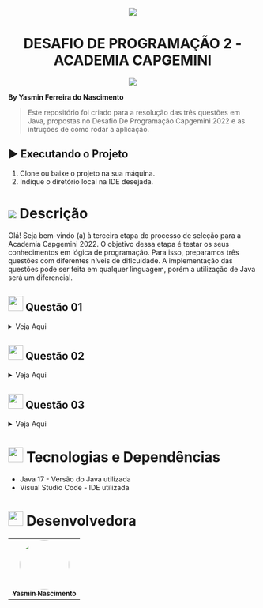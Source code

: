<p align="center">
<img src="https://user-images.githubusercontent.com/59287246/155930748-26d3d0b3-866e-4fce-9489-aaf54533a7dd.png"/>
</p>

<h1 align="center">
DESAFIO DE PROGRAMAÇÃO 2 - ACADEMIA CAPGEMINI
</h1>

<p align="center">
<img src="http://img.shields.io/static/v1?label=STATUS&message=CONCLUIDO&color=GREEN&style=for-the-badge"/>
</p>

**By Yasmin Ferreira do Nascimento**


> Este repositório foi criado para a resolução das três questões em Java, propostas no Desafio De Programação Capgemini 2022 e as intruções de como rodar a aplicação.

<h2>▶️ Executando o Projeto</h2>

1. Clone ou baixe o projeto na sua máquina.
2. Indique o diretório local na IDE desejada.


<h1 id="objetivo">
	<img src="https://img.icons8.com/external-tal-revivo-color-tal-revivo/24/000000/external-readme-is-a-easy-to-build-a-developer-hub-that-adapts-to-the-user-logo-color-tal-revivo.png"/>
  Descrição
</h1>
Olá! Seja bem-vindo (a) à terceira etapa do processo de seleção para a Academia Capgemini 2022. O objetivo dessa etapa é testar os seus conhecimentos em lógica de programação. Para isso, preparamos três questões com diferentes níveis de dificuldade. A implementação das questões pode ser feita em qualquer linguagem, porém a utilização de Java será um diferencial.


<h2 id="question01">
<img height="30" src="https://img.icons8.com/color/48/000000/documents.png"/>
  Questão 01
</h2>

<details>
<summary>Veja Aqui</summary>
A mediana de uma lista de números é basicamente o elemento que se encontra no meio da lista após a ordenação. Dada uma lista de números com um número ímpar de elementos, desenvolva um algoritmo que encontre a mediana.

Exemplo:

Entrada:
```
arr = [9, 2, 1, 4, 6]
```

Saída:
```
4
```


 * [Resolução Questão 1](https://github.com/yasminnascimi/Desafio-de-programa-o-CAPGEMINI-02/blob/main/Desafio%20Capgemini%202022/Questao1.java)

</details>

<h2 id="question02">
<img height="30" src="https://img.icons8.com/color/48/000000/documents.png"/>
  Questão 02
</h2>

<details>
<summary>Veja Aqui</summary>
	
Dado um vetor de inteiros n e um inteiro qualquer x. Construa um algoritmo que determine o número de elementos pares do vetor que tem uma diferença igual ao valor de x.

Exemplo:

Entrada:
```
n = [1, 5, 3, 4, 2]
```

Saída:
```
3
```
Explicação:
Existem 3 pares de inteiros no vetor com uma diferença de 2: [5, 3], [4, 2] e [3, 1].

* [Resolução Questão 2](https://github.com/yasminnascimi/Desafio-de-programa-o-CAPGEMINI-02/blob/main/Desafio%20Capgemini%202022/Questao2.java)
	
</details>

<h2 id="question03">
<img height="30" src="https://img.icons8.com/color/48/000000/documents.png"/>
  Questão 03
</h2>
	
<details>
<summary>Veja Aqui</summary>
	
Um texto precisa ser encriptado usando o seguinte esquema. Primeiro, os espaços são removidos do texto. Então, os caracteres são escritos em um grid, no qual as linhas e colunas tem as seguintes regras:

√T <= linha <= coluna <= √T

 - Considere T, como o tamanho do texto.
 - Se certifique de que linhas x colunas >= .
 - Se múltiplos grids satisfazem as condições, escolha aquele com a menor área.

Escreva um algoritmo que ao receber uma string s, mostre a mensagem encriptada de acordo com as regras descritas.

Exemplos:

Exemplo 1)

Entrada:
```
s = tenha um bom dia
```

Saída:
```
taoa eum nmd hbi
```

Explicação:

Depois de remover os espaços, a string tem 13 caracteres. √13 está entre 3 e 4, então a string é rescrita na forma de um grid com 4 linhas e 4 colunas:
```
tenh
aumb
omdi
a
```
O resultado é obtido ao mostrar os caracteres de cada coluna, com um espaço entre as colunas de texto. A mensagem encriptada é obtida ao mostrar os caracteres de cada linha com um espaço entre as colunas.


Exemplo 2)

Entrada:
```
s = ola mundo
```

Saída:
```
omd luo an
```

Explicação:

Depois de remover os espaços a string tem 8 caracteres. √8 está entre 2 e 3, então a string é reescrita na forma de um grid com 3 linhas e 3 colunas:
```
ola

mun

do
```

* [Resolução Questão 3](https://github.com/yasminnascimi/Desafio-de-programa-o-CAPGEMINI-02/blob/main/Desafio%20Capgemini%202022/Questao3.java)



</details>

<h1 id="tecnologias-dependencias">
<img height="30" src="https://img.icons8.com/fluency/50/000000/administrative-tools.png"/>
	Tecnologias e Dependências
</h1>

<a name = "tech_stack"></a>

- Java 17 - Versão do Java utilizada
- Visual Studio Code - IDE utilizada

<h1 id="desenvolvedor">
<img height="30" src="https://img.icons8.com/color/48/000000/devpost.png"/>
  Desenvolvedora
</h1>

<table align="center">
  <tr>
    <td align="center"><a href="https://github.com/yasminnascimi"><img style="border-radius: 50%;" src="https://avatars.githubusercontent.com/yasminnascimi" width="100px;" alt=""/><br /><sub><b>Yasmin Nascimento</b></sub></a><br /><a href="https://github.com/yasminnascimi" title="Yasmin Nascimento"></a></td>
  </tr>
</table>
